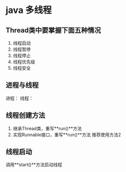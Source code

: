 # java 多线程
## Thread类中要掌握下面五种情况
1. 线程启动
2. 线程暂停
3. 线程停止
4. 线程优先级
5. 线程安全

## 进程与线程
进程：
线程：

## 线程创建方法 
1. 继承Thread类，重写**run()**方法
2. 实现Runnable接口，重写**run()**方法
推荐使用方法2

## 线程启动
调用**start()**方法启动线程

## 
